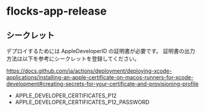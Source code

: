 # flocks-app-release

## シークレット

デプロイするためには AppleDeveloperID の証明書が必要です。
証明書の出力方法は以下を参考にシークレットを登録してください。

https://docs.github.com/ja/actions/deployment/deploying-xcode-applications/installing-an-apple-certificate-on-macos-runners-for-xcode-development#creating-secrets-for-your-certificate-and-provisioning-profile

- APPLE_DEVELOPER_CERTIFICATES_P12
- APPLE_DEVELOPER_CERTIFICATES_P12_PASSWORD
